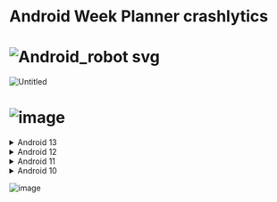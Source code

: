 # Android Week Planner crashlytics


# ![Android_robot svg](https://github.com/UserQA07/Week-Planner-/assets/144763744/5613d4b9-b88f-4c1f-84d3-6af9dae0e2ac)


![Untitled](https://github.com/UserQA07/Week-Planner-/assets/144763744/6d7ad1b4-ec8c-4413-99fc-eb4b749e5be7)
# ![image](https://github.com/UserQA07/Week-Planner-/assets/144763744/3b8ff8be-79d6-4710-a26c-5831453b07f6)



 <details>
  <summary>Android 13</summary>
   <ul>
<li>Galaxy S23 Ultra</li>   
<li>Redmi Note 11 Pro </li>
<li>Galaxy Z Flip4 </li>
<li>Galaxy A53 5G </li>
<li>Galaxy M32 </li>
<li>Galaxy S23 FE </li>
<li>Galaxy S10 Lite </li>
<li>Redmi Note 11 Pro 5G </li>
<li>Galaxy A53 5G </li>
<li>Galaxy S21+ 5G </li>
<li>Galaxy Z Flip3 5G </li>
<li>Redmi Note 10 Pro </li>
<li>Galaxy A34 5G - </li>
<li></li>
<li>Motorola Razr 2023</li>
<li>Galaxy S22</li>
<li>Galaxy S21 FE 5G</li>
<li>Galaxy A72</li>
<li>Note 30 Pro</li>
<li>Galaxy Tab A8</li>
   </ul>
</details>
    
<details>
  <summary>Android 12</summary>
  <ul>
<li>Xiaomi 11T</li>
<li>Realme 8 5G</li>
<li>Poco X3 NFC</li>
<li>Tecno</li>
<li>Galaxy A21s</li>
<li>Redmi Note 9</li>
<li>Reno 4Z 5G</li>
<li>A9</li>
<li>Galaxy M31</li>
  </ul>
</details>

<details>
  <summary>Android 11</summary>
  <ul>
<li>Moto G(8) Power</li>
<li>Intel Gemini Lake Chromebook</li>
<li>Mi A3</li>
<li>Galaxy A70</li>
<li>Redmi 9A</li>
<li>Redmi Note 11 4G</li>
<li>Redmi Note 8 Pro</li>
<li>Redmi Note 8</li>
<li>Mi 11 Lite</li>
  </ul>
</details>

<details>
  <summary>Android 10</summary>
  <ul>
<li></li>
<li></li>
<li></li>
<li></li>
<li></li>
<li></li>
<li></li>
<li></li>
<li></li>
  </ul>
</details>



![image](https://github.com/UserQA07/Week-Planner-/assets/144763744/ce059f48-e92c-4b81-95d0-7ce1de9f43e0)


















  



